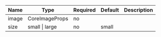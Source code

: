 | Name  | Type           | Required | Default | Description |
|-------|----------------|----------|---------|-------------|
| image | CoreImageProps | no       |         |             |
| size  | small \| large | no       | small   |             |